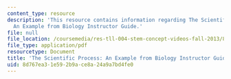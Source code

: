 ```yaml
---
content_type: resource
description: 'This resource contains information regarding The Scientific Process:
  An Example from Biology Instructor Guide.'
file: null
file_location: /coursemedia/res-tll-004-stem-concept-videos-fall-2013/8d767ea31e592b9ace8a24a9a7bd4fe0_MITRES_TLL-004F13_SProc_IG.pdf
file_type: application/pdf
resourcetype: Document
title: 'The Scientific Process: An Example from Biology Instructor Guide'
uid: 8d767ea3-1e59-2b9a-ce8a-24a9a7bd4fe0
---
```

